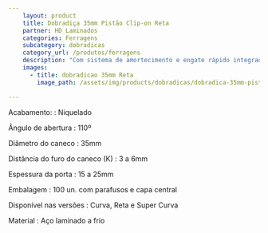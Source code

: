 ```yaml
---
    layout: product
    title: Dobradiça 35mm Pistão Clip-on Reta
    partner: HD Laminados
    categories: Ferragens     
    subcategory: dobradicas
    category_url: /produtos/ferragens
    description: "Com sistema de amortecimento e engate rápido integrado. Para móveis sofisticados, onde suavidade e silêncio no movimento das portas são essenciais."
    images: 
      - title: dobradicao 35mm Reta
        image_path: /assets/img/products/dobradicas/dobradica-35mm-pistao-clipon-reta.jpg

---
```


Acabamento: 
: Niquelado

Ângulo de abertura
: 110º

Diâmetro do caneco
: 35mm

Distância do furo do caneco (K)
: 3 a 6mm

Espessura da porta
: 15 a 25mm

Embalagem
: 100 un. com parafusos e capa central

Disponível nas versões
: Curva, Reta e Super Curva

Material
: Aço laminado a frio